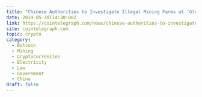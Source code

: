 ```yaml
---
title: "Chinese Authorities to Investigate Illegal Mining Farms at ‘Global Mining Capital’ Sichuan"
date: 2019-05-30T14:30:00Z
link: https://cointelegraph.com/news/chinese-authorities-to-investigate-illegal-mining-farms-at-global-mining-capital-sichuan?utm_medium=RSS&utm_source=hune
site: cointelegraph.com
topic: crypto
category:
  - Bitcoin
  - Mining
  - Cryptocurrencies
  - Electricity
  - Law
  - Government
  - China
draft: false
---
```

